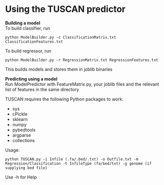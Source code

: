 # Using the TUSCAN predictor


**Building a model**  
To build classifier, run
```
python ModelBuilder.py -c ClassificationMatrix.txt ClassificationFeatures.txt
```

To build regressor, run
```
python ModelBuilder.py -r RegressionMatrix.txt RegressionFeatures.txt
```

This builds models and stores them in joblib binaries

**Predicting using a model**  
Run ModelPredictor with FeatureMatrix.py, your joblib files and the relevant list of features in the same directory

TUSCAN requires the following Python packages to work:

- sys
- cPickle
- sklearn
- numpy
- pybedtools
- argparse
- collections


Usage:
```
python TUSCAN.py -i Infile (.fa/.bed/.txt) -o Outfile.txt -m Regression/Classification -t InfileType (fa/bed/txt) -g genome (if supplying bed file)
```

Use -h for Help
